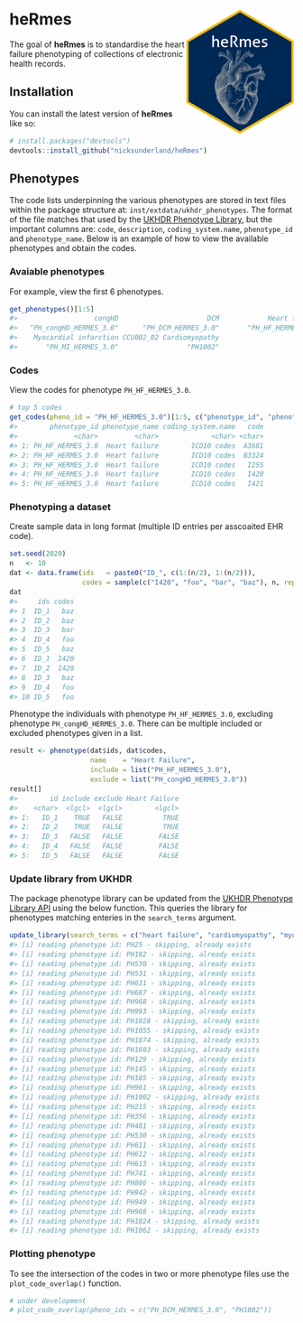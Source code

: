 
<!-- README.md is generated from README.Rmd. Please edit that file -->

# heRmes <img src="man/figures/hex.png" align="right" width="190"/>

<!-- badges: start -->
<!-- badges: end -->

The goal of **heRmes** is to standardise the heart failure phenotyping
of collections of electronic health records.

## Installation

You can install the latest version of **heRmes** like so:

``` r
# install.packages("devtools")
devtools::install_github("nicksunderland/heRmes")
```

## Phenotypes

The code lists underpinning the various phenotypes are stored in text
files within the package structure at: `inst/extdata/ukhdr_phenotypes`.
The format of the file matches that used by the [UKHDR Phenotype
Library](https://phenotypes.healthdatagateway.org), but the important
columns are: `code`, `description`, `coding_system.name`, `phenotype_id`
and `phenotype_name`. Below is an example of how to view the available
phenotypes and obtain the codes.

### Avaiable phenotypes

For example, view the first 6 phenotypes.

``` r
get_phenotypes()[1:5]
#>                   congHD                      DCM            Heart failure 
#>   "PH_congHD_HERMES_3.0"      "PH_DCM_HERMES_3.0"       "PH_HF_HERMES_3.0" 
#>    Myocardial infarction CCU002_02 Cardiomyopathy 
#>       "PH_MI_HERMES_3.0"                 "PH1002"
```

### Codes

View the codes for phenotype `PH_HF_HERMES_3.0`.

``` r
# top 5 codes
get_codes(pheno_id = "PH_HF_HERMES_3.0")[1:5, c("phenotype_id", "phenotype_name", "coding_system.name", "code")]
#>        phenotype_id phenotype_name coding_system.name   code
#>              <char>         <char>             <char> <char>
#> 1: PH_HF_HERMES_3.0  Heart failure        ICD10 codes  A3681
#> 2: PH_HF_HERMES_3.0  Heart failure        ICD10 codes  B3324
#> 3: PH_HF_HERMES_3.0  Heart failure        ICD10 codes   I255
#> 4: PH_HF_HERMES_3.0  Heart failure        ICD10 codes   I420
#> 5: PH_HF_HERMES_3.0  Heart failure        ICD10 codes   I421
```

### Phenotyping a dataset

Create sample data in long format (multiple ID entries per asscoaited
EHR code).

``` r
set.seed(2020)
n   <- 10
dat <- data.frame(ids   = paste0("ID_", c(1:(n/2), 1:(n/2))), 
                  codes = sample(c("I420", "foo", "bar", "baz"), n, replace = TRUE))
dat
#>     ids codes
#> 1  ID_1   baz
#> 2  ID_2   baz
#> 3  ID_3   bar
#> 4  ID_4   foo
#> 5  ID_5   baz
#> 6  ID_1  I420
#> 7  ID_2  I420
#> 8  ID_3   baz
#> 9  ID_4   foo
#> 10 ID_5   foo
```

Phenotype the individuals with phenotype `PH_HF_HERMES_3.0`, excluding
phenotype `PH_congHD_HERMES_3.0`. There can be multiple included or
excluded phenotypes given in a list.

``` r
result <- phenotype(dat$ids, dat$codes, 
                    name    = "Heart Failure", 
                    include = list("PH_HF_HERMES_3.0"), 
                    exclude = list("PH_congHD_HERMES_3.0"))
result[]
#>        id include exclude Heart Failure
#>    <char>  <lgcl>  <lgcl>        <lgcl>
#> 1:   ID_1    TRUE   FALSE          TRUE
#> 2:   ID_2    TRUE   FALSE          TRUE
#> 3:   ID_3   FALSE   FALSE         FALSE
#> 4:   ID_4   FALSE   FALSE         FALSE
#> 5:   ID_5   FALSE   FALSE         FALSE
```

### Update library from UKHDR

The package phenotype library can be updated from the [UKHDR Phenotype
Library API](https://phenotypes.healthdatagateway.org/api/v1/) using the
below function. This queries the library for phenotypes matching
enteries in the `search_terms` argument.

``` r
update_library(search_terms = c("heart failure", "cardiomyopathy", "myocardial infarction"))
#> [i] reading phenotype id: PH25 - skipping, already exists
#> [i] reading phenotype id: PH182 - skipping, already exists
#> [i] reading phenotype id: PH530 - skipping, already exists
#> [i] reading phenotype id: PH531 - skipping, already exists
#> [i] reading phenotype id: PH631 - skipping, already exists
#> [i] reading phenotype id: PH687 - skipping, already exists
#> [i] reading phenotype id: PH968 - skipping, already exists
#> [i] reading phenotype id: PH993 - skipping, already exists
#> [i] reading phenotype id: PH1028 - skipping, already exists
#> [i] reading phenotype id: PH1055 - skipping, already exists
#> [i] reading phenotype id: PH1074 - skipping, already exists
#> [i] reading phenotype id: PH1603 - skipping, already exists
#> [i] reading phenotype id: PH129 - skipping, already exists
#> [i] reading phenotype id: PH145 - skipping, already exists
#> [i] reading phenotype id: PH185 - skipping, already exists
#> [i] reading phenotype id: PH961 - skipping, already exists
#> [i] reading phenotype id: PH1002 - skipping, already exists
#> [i] reading phenotype id: PH215 - skipping, already exists
#> [i] reading phenotype id: PH356 - skipping, already exists
#> [i] reading phenotype id: PH481 - skipping, already exists
#> [i] reading phenotype id: PH530 - skipping, already exists
#> [i] reading phenotype id: PH611 - skipping, already exists
#> [i] reading phenotype id: PH612 - skipping, already exists
#> [i] reading phenotype id: PH613 - skipping, already exists
#> [i] reading phenotype id: PH741 - skipping, already exists
#> [i] reading phenotype id: PH886 - skipping, already exists
#> [i] reading phenotype id: PH942 - skipping, already exists
#> [i] reading phenotype id: PH949 - skipping, already exists
#> [i] reading phenotype id: PH988 - skipping, already exists
#> [i] reading phenotype id: PH1024 - skipping, already exists
#> [i] reading phenotype id: PH1062 - skipping, already exists
```

### Plotting phenotype

To see the intersection of the codes in two or more phenotype files use
the `plot_code_overlap()` function.

``` r
# under development
# plot_code_overlap(pheno_ids = c("PH_DCM_HERMES_3.0", "PH1002"))
```
